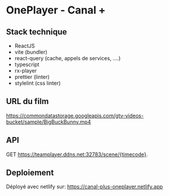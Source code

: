 # OnePlayer - Canal +

## Stack technique

- ReactJS
- vite (bundler)
- react-query (cache, appels de services, ....)
- typescript
- rx-player
- prettier (linter)
- stylelint (css linter)

## URL du film

https://commondatastorage.googleapis.com/gtv-videos-bucket/sample/BigBuckBunny.mp4

## API

GET https://teamplayer.ddns.net:32783/scene/{timecode}.

## Deploiement

Déployé avec netlify sur: https://canal-plus-oneplayer.netlify.app
